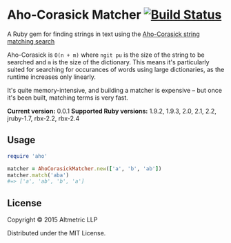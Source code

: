 # Aho-Corasick Matcher [![Build Status](https://travis-ci.org/altmetric/aho.svg?branch=master)](https://travis-ci.org/altmetric/aho)

A Ruby gem for finding strings in text using the [Aho-Corasick string matching search](http://citeseerx.ist.psu.edu/viewdoc/download?doi=10.1.1.96.4671&rep=rep1&type=pdf)

Aho-Corasick is `O(n + m)` where `ngit pu` is the size of the string to be searched
and `m` is the size of the dictionary. This means it's particularly suited for
searching for occurances of words using large dictionaries, as the runtime
increases only linearly.

It's quite memory-intensive, and building a matcher is expensive – but once it's
been built, matching terms is very fast.

**Current version:** 0.0.1
**Supported Ruby versions:** 1.9.2, 1.9.3, 2.0, 2.1, 2.2, jruby-1.7, rbx-2.2, rbx-2.4

## Usage

```ruby
require 'aho'

matcher = AhoCorasickMatcher.new(['a', 'b', 'ab'])
matcher.match('aba')
#=> ['a', 'ab', 'b', 'a']
```

## License

Copyright © 2015 Altmetric LLP

Distributed under the MIT License.
